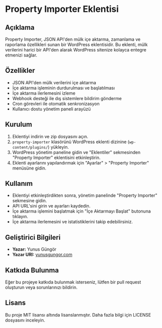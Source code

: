 # Property Importer Eklentisi

## Açıklama
Property Importer, JSON API'den mülk içe aktarma, zamanlama ve raporlama özellikleri sunan bir WordPress eklentisidir. Bu eklenti, mülk verilerini harici bir API'den alarak WordPress sitenize kolayca entegre etmenizi sağlar.

## Özellikler
- JSON API'den mülk verilerini içe aktarma
- İçe aktarma işleminin durdurulması ve başlatılması
- İçe aktarma ilerlemesini izleme
- Webhook desteği ile dış sistemlere bildirim gönderme
- Cron görevleri ile otomatik senkronizasyon
- Kullanıcı dostu yönetim paneli arayüzü

## Kurulum
1. Eklentiyi indirin ve zip dosyasını açın.
2. `property-importer` klasörünü WordPress eklenti dizinine (`wp-content/plugins/`) yükleyin.
3. WordPress yönetim paneline gidin ve "Eklentiler" sekmesinden "Property Importer" eklentisini etkinleştirin.
4. Eklenti ayarlarını yapılandırmak için "Ayarlar" > "Property Importer" menüsüne gidin.

## Kullanım
- Eklentiyi etkinleştirdikten sonra, yönetim panelinde "Property Importer" sekmesine gidin.
- API URL'sini girin ve ayarları kaydedin.
- İçe aktarma işlemini başlatmak için "İçe Aktarmayı Başlat" butonuna tıklayın.
- İçe aktarma ilerlemesini ve istatistiklerini takip edebilirsiniz.

## Geliştirici Bilgileri
- **Yazar:** Yunus Güngör
- **Yazar URI:** [yunusgungor.com](https://yunusgungor.com)

## Katkıda Bulunma
Eğer bu projeye katkıda bulunmak isterseniz, lütfen bir pull request oluşturun veya sorunlarınızı bildirin.

## Lisans
Bu proje MIT lisansı altında lisanslanmıştır. Daha fazla bilgi için LICENSE dosyasını inceleyin.
